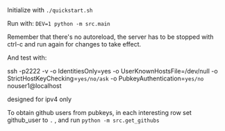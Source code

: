 Initialize with `./quickstart.sh`

Run with: `DEV=1 python -m src.main`

Remember that there's no autoreload, the server has to be stopped with ctrl-c and run again for changes to take effect.

And test with:

ssh -p2222 -v -o IdentitiesOnly=yes -o UserKnownHostsFile=/dev/null -o StrictHostKeyChecking=`yes/no/ask` -o PubkeyAuthentication=`yes/no` nouser1@localhost


designed for ipv4 only

To obtain github users from pubkeys, in each interesting row set github_user to `.` , and run `python -m src.get_githubs`
